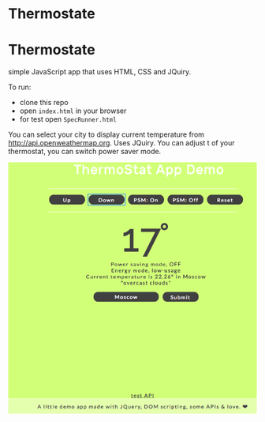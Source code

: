 # Thermostate

# Thermostate
simple JavaScript app that uses HTML, CSS and JQuiry.

To run:
* clone this repo
* open `index.html` in your browser
* for test open `SpecRunner.html`

You can select your city to display current temperature from http://api.openweathermap.org. Uses JQuiry.
You can adjust t of your thermostat, you can switch power saver mode.

![Screenshot](https://github.com/6eff/thermostat/blob/master/lib/img/Screen%20Shot%202016-10-03%20at%204.45.58%20PM.png)
